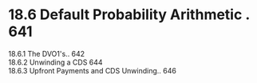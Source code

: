 # 18.6 Default Probability Arithmetic . 641  

18.6.1 The DVO1's.. 642   
18.6.2 Unwinding a CDS 644   
18.6.3 Upfront Payments and CDS Unwinding.. 646  
